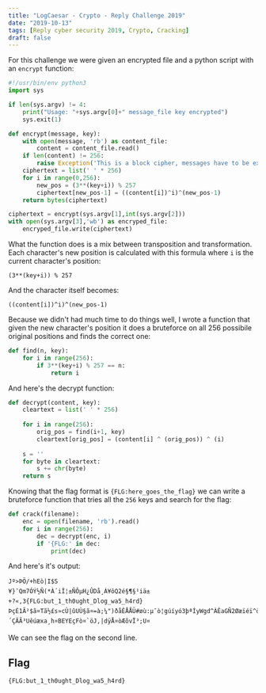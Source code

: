 ```yaml
---
title: "LogCaesar - Crypto - Reply Challenge 2019"
date: "2019-10-13"
tags: [Reply cyber security 2019, Crypto, Cracking]
draft: false
---
```


For this challenge we were given an encrypted file and a python script with an
`encrypt` function:
```python
#!/usr/bin/env python3
import sys

if len(sys.argv) != 4:
    print("Usage: "+sys.argv[0]+" message_file key encrypted")
    sys.exit(1)

def encrypt(message, key):
    with open(message, 'rb') as content_file:
        content = content_file.read()
    if len(content) != 256:
        raise Exception('This is a block cipher, messages have to be exactly 256 bytes long')
    ciphertext = list(' ' * 256)
    for i in range(0,256):
        new_pos = (3**(key+i)) % 257
        ciphertext[new_pos-1] = ((content[i])^i)^(new_pos-1)
    return bytes(ciphertext)

ciphertext = encrypt(sys.argv[1],int(sys.argv[2]))
with open(sys.argv[3],'wb') as encryped_file:
    encryped_file.write(ciphertext)
```

What the function does is a mix between transposition and transformation. Each
character's new position is calculated with this formula where `i` is the
current character's position:
```
(3**(key+i)) % 257
```

And the character itself becomes:
```
((content[i])^i)^(new_pos-1)
```

Because we didn't had much time to do things well, I wrote a function that given
the new character's position it does a bruteforce on all 256 possibile original
positions and finds the correct one:
```python
def find(n, key):
    for i in range(256):
        if 3**(key+i) % 257 == n:
            return i
```

And here's the decrypt function:
```python
def decrypt(content, key):
    cleartext = list(' ' * 256)
 
    for i in range(256):
        orig_pos = find(i+1, key)
        cleartext[orig_pos] = (content[i] ^ (orig_pos)) ^ (i)
 
    s = ''
    for byte in cleartext:
        s += chr(byte)
    return s
```

Knowing that the flag format is `{FLG:here_goes_the_flag}` we can write a
bruteforce function that tries all the `256` keys and search for the flag:

```python
def crack(filename):
    enc = open(filename, 'rb').read()
    for i in range(256):
        dec = decrypt(enc, i)
        if '{FLG:' in dec:
            print(dec)
```

And here's it's output:
```
Jº>ÞÖ/+hEò|I$S
¥}¯Qm7ÓÝ½Ñ(*À´iÎ¦±ÑÔµH¿ÛDå­¸Á¥ôQ2é§¶§¹iä±+?«,3{FLG:but_1_th0ught_Dlog_wa5_h4rd}
ÞçÉ1Ã²$ã¤Tã½£s»cÙ|ûUÙ§ã¤=à;¼")ðåÊÅÅÜ#øù:µ¯ò¦gúíyó3þªÍyWgd^ÀÊaGÑ2Øæïéï^òÉ3!M`º´ÇÄÃ³Uêúæxa¸h¤BEYEçFò¤`öJ,|dÿÅ¤òÆõvÏ³;U¤
```

We can see the flag on the second line.
## Flag
```
{FLG:but_1_th0ught_Dlog_wa5_h4rd}
```

